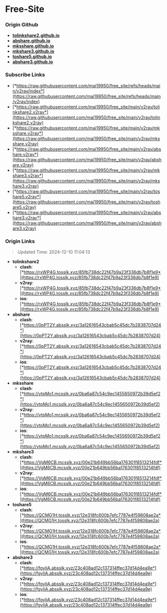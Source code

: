 # Free-Site

### Origin Github

- [**tolinkshare2.github.io**](https://github.com/tolinkshare2/tolinkshare2.github.io)
- [**abshare.github.io**](https://github.com/abshare/abshare.github.io)
- [**mksshare.github.io**](https://github.com/mksshare/mksshare.github.io)
- [**mkshare3.github.io**](https://github.com/mkshare3/mkshare3.github.io)
- [**toshare5.github.io**](https://github.com/toshare5/toshare5.github.io)
- [**abshare3.github.io**](https://github.com/abshare3/abshare3.github.io)

### Subscribe Links

- [*https://raw.githubusercontent.com/mai19950/free_site/refs/heads/main/v2ray/index*](https://raw.githubusercontent.com/mai19950/free_site/refs/heads/main/v2ray/index)
- [*https://raw.githubusercontent.com/mai19950/free_site/main/v2ray/tolinkshare2.v2ray*](https://raw.githubusercontent.com/mai19950/free_site/main/v2ray/tolinkshare2.v2ray)
- [*https://raw.githubusercontent.com/mai19950/free_site/main/v2ray/mksshare.v2ray*](https://raw.githubusercontent.com/mai19950/free_site/main/v2ray/mksshare.v2ray)
- [*https://raw.githubusercontent.com/mai19950/free_site/main/v2ray/abshare.v2ray*](https://raw.githubusercontent.com/mai19950/free_site/main/v2ray/abshare.v2ray)
- [*https://raw.githubusercontent.com/mai19950/free_site/main/v2ray/mkshare3.v2ray*](https://raw.githubusercontent.com/mai19950/free_site/main/v2ray/mkshare3.v2ray)
- [*https://raw.githubusercontent.com/mai19950/free_site/main/v2ray/toshare5.v2ray*](https://raw.githubusercontent.com/mai19950/free_site/main/v2ray/toshare5.v2ray)
- [*https://raw.githubusercontent.com/mai19950/free_site/main/v2ray/abshare3.v2ray*](https://raw.githubusercontent.com/mai19950/free_site/main/v2ray/abshare3.v2ray)

### Origin Links

> Updated Time: 2024-12-10 11:04:13

- **tolinkshare2**
  - **clash**: [*https://rxWP4G.tosslk.xyz/85fb738dc22f47b9a23f336db7b8f1e9*](https://rxWP4G.tosslk.xyz/85fb738dc22f47b9a23f336db7b8f1e9)
  - **v2ray**: [*https://rxWP4G.tosslk.xyz/85fb738dc22f47b9a23f336db7b8f1e9*](https://rxWP4G.tosslk.xyz/85fb738dc22f47b9a23f336db7b8f1e9)
  - **ios**: [*https://rxWP4G.tosslk.xyz/85fb738dc22f47b9a23f336db7b8f1e9*](https://rxWP4G.tosslk.xyz/85fb738dc22f47b9a23f336db7b8f1e9)
- **abshare**
  - **clash**: [*https://0pPT2Y.absslk.xyz/3a12616543cbab5c45dc7b2838707d24*](https://0pPT2Y.absslk.xyz/3a12616543cbab5c45dc7b2838707d24)
  - **v2ray**: [*https://0pPT2Y.absslk.xyz/3a12616543cbab5c45dc7b2838707d24*](https://0pPT2Y.absslk.xyz/3a12616543cbab5c45dc7b2838707d24)
  - **ios**: [*https://0pPT2Y.absslk.xyz/3a12616543cbab5c45dc7b2838707d24*](https://0pPT2Y.absslk.xyz/3a12616543cbab5c45dc7b2838707d24)
- **mksshare**
  - **clash**: [*https://vtpMo1.mcsslk.xyz/0ba6a87c54c9ec1455650972b39d5ef2*](https://vtpMo1.mcsslk.xyz/0ba6a87c54c9ec1455650972b39d5ef2)
  - **v2ray**: [*https://vtpMo1.mcsslk.xyz/0ba6a87c54c9ec1455650972b39d5ef2*](https://vtpMo1.mcsslk.xyz/0ba6a87c54c9ec1455650972b39d5ef2)
  - **ios**: [*https://vtpMo1.mcsslk.xyz/0ba6a87c54c9ec1455650972b39d5ef2*](https://vtpMo1.mcsslk.xyz/0ba6a87c54c9ec1455650972b39d5ef2)
- **mkshare3**
  - **clash**: [*https://VgM6CB.mcsslk.xyz/00e21b649bb56ba176301f8513214fdf*](https://VgM6CB.mcsslk.xyz/00e21b649bb56ba176301f8513214fdf)
  - **v2ray**: [*https://VgM6CB.mcsslk.xyz/00e21b649bb56ba176301f8513214fdf*](https://VgM6CB.mcsslk.xyz/00e21b649bb56ba176301f8513214fdf)
  - **ios**: [*https://VgM6CB.mcsslk.xyz/00e21b649bb56ba176301f8513214fdf*](https://VgM6CB.mcsslk.xyz/00e21b649bb56ba176301f8513214fdf)
- **toshare5**
  - **clash**: [*https://QCMG1H.tosslk.xyz/12e318fc600b7efc7787e4f59808ae2a*](https://QCMG1H.tosslk.xyz/12e318fc600b7efc7787e4f59808ae2a)
  - **v2ray**: [*https://QCMG1H.tosslk.xyz/12e318fc600b7efc7787e4f59808ae2a*](https://QCMG1H.tosslk.xyz/12e318fc600b7efc7787e4f59808ae2a)
  - **ios**: [*https://QCMG1H.tosslk.xyz/12e318fc600b7efc7787e4f59808ae2a*](https://QCMG1H.tosslk.xyz/12e318fc600b7efc7787e4f59808ae2a)
- **abshare3**
  - **clash**: [*https://fgyliA.absslk.xyz/23c408ad12c137314ffec37d14d4ea9e*](https://fgyliA.absslk.xyz/23c408ad12c137314ffec37d14d4ea9e)
  - **v2ray**: [*https://fgyliA.absslk.xyz/23c408ad12c137314ffec37d14d4ea9e*](https://fgyliA.absslk.xyz/23c408ad12c137314ffec37d14d4ea9e)
  - **ios**: [*https://fgyliA.absslk.xyz/23c408ad12c137314ffec37d14d4ea9e*](https://fgyliA.absslk.xyz/23c408ad12c137314ffec37d14d4ea9e)
